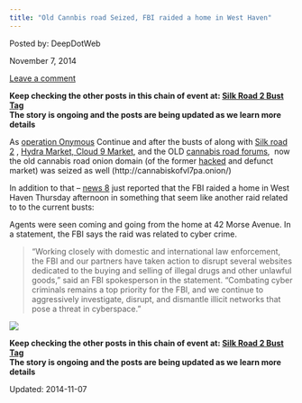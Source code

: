 ```yaml
---
title: "Old Cannbis road Seized, FBI raided a home in West Haven"
---
```


Posted by: DeepDotWeb

<span>November 7, 2014</span>

<a href="https://g-i-r.github.io/deepdotweb/2014/11/07/old-cannbis-road-seized-fbi-raided-home-west-haven/#respond">Leave a comment</a></span>
</p>
<p><strong>Keep checking the other posts in this chain of event at: <a href="tag/silkroad2bust/">Silk Road 2 Bust Tag<br />
</a>The story is ongoing and the posts are being updated as we learn more details</strong></p>
<p>As <a href="https://g-i-r.github.io/deepdotweb/2014/11/06/major-darknet-related-bust-ireland/">operation Onymous</a> Continue and after the busts of along with <a href="https://g-i-r.github.io/deepdotweb/2014/11/06/silk-road-2-seized/">Silk road 2</a> , <a href="https://g-i-r.github.io/deepdotweb/2014/11/06/multiple-market-takedown-hydra-marketplace-seized/">Hydra Market, Cloud 9 Market</a>, and the OLD <a href="https://g-i-r.github.io/deepdotweb/2014/11/06/cannbis-road-forums-seized/">cannabis road forums</a>,  now the old cannabis road onion domain (of the former <a href="https://g-i-r.github.io/deepdotweb/2014/08/25/cannabis-road-hacked-100000-in-btc-gone/">hacked</a> and defunct market) was seized as well (http://cannabiskofvl7pa.onion/)</p>
<p>In addition to that &#8211; <a href="http://wtnh.com/2014/11/06/fbi-agents-raid-west-haven-home/">news 8</a> just reported that the FBI raided a home in West Haven Thursday afternoon in something that seem like another raid related to to the current busts:</p>
<p>Agents were seen coming and going from the home at 42 Morse Avenue. In a statement, the FBI says the raid was related to cyber crime.</p>
<blockquote><p>“Working closely with domestic and international law enforcement, the FBI and our partners have taken action to disrupt several websites dedicated to the buying and selling of illegal drugs and other unlawful goods,” said an FBI spokesperson in the statement. “Combating cyber criminals remains a top priority for the FBI, and we continue to aggressively investigate, disrupt, and dismantle illicit networks that pose a threat in cyberspace.”</p></blockquote>
<img src="https://G-I-R.github.io/deepdotweb/imgs/2014/11/old-cannabisroad.png" />

<p><strong>Keep checking the other posts in this chain of event at: <a href="tag/silkroad2bust/">Silk Road 2 Bust Tag<br />
</a>The story is ongoing and the posts are being updated as we learn more details</strong></p>

Updated: 2014-11-07
    
